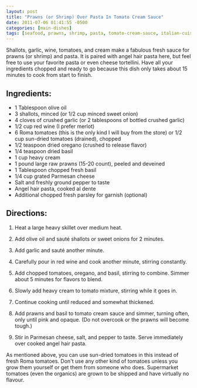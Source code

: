 ```yaml
---
layout: post
title: "Prawns (or Shrimp) Over Pasta In Tomato Cream Sauce"
date: 2011-07-06 01:41:55 -0500
categories: [main-dishes]
tags: [seafood, prawns, shrimp, pasta, tomato-cream-sauce, italian-cuisine]
---
```

Shallots, garlic, wine, tomatoes, and cream make a fabulous fresh
sauce for prawns (or shrimp) and pasta. It is paired with angel hair
pasta here, but feel free to use your favorite pasta or even cheese
tortellini. Have all your ingredients chopped and ready to go because
this dish only takes about 15 minutes to cook from start to finish.

## Ingredients:

* 1 Tablespoon olive oil
* 3 shallots, minced (or 1/2 cup minced sweet onion)
* 4 cloves of crushed garlic (or 2 tablespoons of bottled crushed garlic)
* 1/2 cup red wine (I prefer merlot)
* 6 Roma tomatoes (this is the only kind I will buy from the store) or 1/2 cup sun-dried tomatoes (drained), chopped
* 1/2 teaspoon dried oregano (crushed to release flavor)
* 1/4 teaspoon dried basil
* 1 cup heavy cream
* 1 pound large raw prawns (15-20 count), peeled and deveined
* 1 Tablespoon chopped fresh basil
* 1/4 cup grated Parmesan cheese
* Salt and freshly ground pepper to taste
* Angel hair pasta, cooked al dente
* Additional chopped fresh parsley for garnish (optional)

## Directions:

1.  Heat a large heavy skillet over medium heat. 

1.  Add olive oil and sauté shallots or sweet onions for 2 minutes. 

1.  Add garlic and sauté another minute. 

1.  Carefully pour in red wine and cook another minute, stirring constantly. 

1.  Add chopped tomatoes, oregano, and basil, stirring to combine. Simmer about 5 minutes for flavors to blend. 

1.  Slowly add heavy cream to tomato mixture, stirring while it goes in. 

1.  Continue cooking until reduced and somewhat thickened. 

1.  Add prawns and basil to tomato cream sauce and simmer, turning often, only until pink and opaque. (Do not overcook or the prawns will become tough.) 

1.  Stir in Parmesan cheese, salt, and pepper to taste. Serve immediately over cooked angel hair pasta. 

As mentioned above, you can use sun-dried tomatoes in this instead of
fresh Roma tomatoes. Don't use any other kind of tomatoes unless you
grow them yourself or get them from someone who does. Supermarket
tomatoes (even the organics) are grown to be shipped and have
virtually no flavour.

